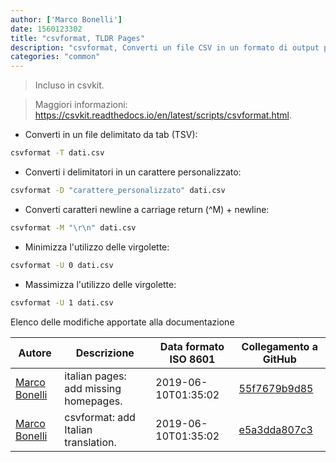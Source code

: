 ```yaml
---
author: ['Marco Bonelli']
date: 1560123302
title: "csvformat, TLDR Pages"
description: "csvformat, Converti un file CSV in un formato di output personalizzato."
categories: "common"
---
```

> Incluso in csvkit.

> Maggiori informazioni: <https://csvkit.readthedocs.io/en/latest/scripts/csvformat.html>.

- Converti in un file delimitato da tab (TSV):

```bash
csvformat -T dati.csv
```

- Converti i delimitatori in un carattere personalizzato:

```bash
csvformat -D "carattere_personalizzato" dati.csv
```

- Converti caratteri newline a carriage return (^M) + newline:

```bash
csvformat -M "\r\n" dati.csv
```

- Minimizza l'utilizzo delle virgolette:

```bash
csvformat -U 0 dati.csv
```

- Massimizza l'utilizzo delle virgolette:

```bash
csvformat -U 1 dati.csv
```
Elenco delle modifiche apportate alla documentazione


Autore | Descrizione | Data formato ISO 8601 | Collegamento a GitHub
------|-----|-----|-----
[Marco Bonelli](mailto:marco@mebeim.net) | italian pages: add missing homepages. | 2019-06-10T01:35:02 | [55f7679b9d85](https://github.com/tldr-pages/tldr/commit/55f7679b9d85480f6c81738bd32c7901a1db36fe)
[Marco Bonelli](mailto:mb5.marcob@gmail.com) | csvformat: add Italian translation. | 2019-06-10T01:35:02 | [e5a3dda807c3](https://github.com/tldr-pages/tldr/commit/e5a3dda807c30020ccd32515304799f3fb55161e)

